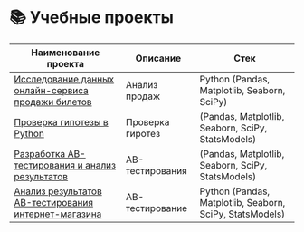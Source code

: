 # 📚 Учебные проекты

| Наименование проекта | Описание | Стек |
|----------------------|----------|------|
| [Исследование данных онлайн-сервиса продажи билетов]() | Анализ продаж | Python (Pandas, Matplotlib, Seaborn, SciPy) |
| [Проверка гипотезы в Python]() | Проверка гиротез | (Pandas, Matplotlib, Seaborn, SciPy, StatsModels)
| [Разработка AB-тестирования и анализ результатов]() | AB-тестирования | (Pandas, Matplotlib, Seaborn, SciPy, StatsModels)
| [Анализ результатов AB-тестирования интернет-магазина](/Учебные%20проекты/Анализ%20результатов%20AB-тестирования%20интернет-магазина.ipynb) | AB-тестирование | Python (Pandas, Matplotlib, Seaborn, SciPy, StatsModels) |
